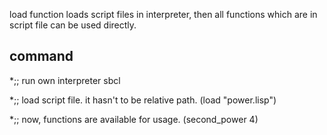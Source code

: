 load function loads script files in interpreter, then all functions
which are in script file can be used directly.

command
-------

*;; run own interpreter
sbcl

*;; load script file. it hasn't to be relative path.
(load "power.lisp")


*;; now, functions are available for usage.
(second_power 4)
